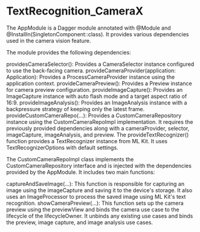 # TextRecognition_CameraX

The AppModule is a Dagger module annotated with @Module and @InstallIn(SingletonComponent::class). It provides various dependencies used in the camera vision feature.

The module provides the following dependencies:

providesCameraSelector(): Provides a CameraSelector instance configured to use the back-facing camera.
provideCameraProvider(application: Application): Provides a ProcessCameraProvider instance using the application context.
provideCameraPreview(): Provides a Preview instance for camera preview configuration.
provideImageCapture(): Provides an ImageCapture instance with auto flash mode and a target aspect ratio of 16:9.
provideImageAnalysis(): Provides an ImageAnalysis instance with a backpressure strategy of keeping only the latest frame.
provideCustomCameraRepo(...): Provides a CustomCameraRepository instance using the CustomCameraRepoImpl implementation. It requires the previously provided dependencies along with a cameraProvider, selector, imageCapture, imageAnalysis, and preview.
The provideTextRecognizer() function provides a TextRecognizer instance from ML Kit. It uses TextRecognizerOptions with default settings.

The CustomCameraRepoImpl class implements the CustomCameraRepository interface and is injected with the dependencies provided by the AppModule. It includes two main functions:

captureAndSaveImage(...): This function is responsible for capturing an image using the imageCapture and saving it to the device's storage. It also uses an ImageProcessor to process the saved image using ML Kit's text recognition.
showCameraPreview(...): This function sets up the camera preview using the previewView and binds the camera use case to the lifecycle of the lifecycleOwner. It unbinds any existing use cases and binds the preview, image capture, and image analysis use cases.

